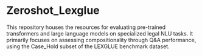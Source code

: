 # Zeroshot_Lexglue
This repository houses the resources for evaluating pre-trained transformers and large language models on specialized legal NLU tasks. It primarily focuses on assessing compositionality through Q&amp;A performance, using the Case_Hold subset of the LEXGLUE benchmark dataset.
